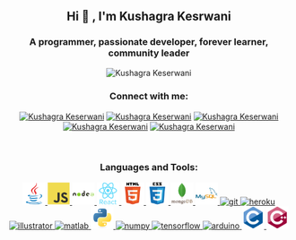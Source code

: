 <!-- ### Hi there -->

<!--
**Kushagra-Keserwani/Kushagra-Keserwani** is a ✨ _special_ ✨ repository because its `README.md` (this file) appears on your GitHub profile.

Here are some ideas to get you started:

- 🔭 I’m currently working on ...
- 🌱 I’m currently learning ...
- 👯 I’m looking to collaborate on ...
- 🤔 I’m looking for help with ...
- 💬 Ask me about ...
- 📫 How to reach me: ...
- 😄 Pronouns: ...
- ⚡ Fun fact: ...
<img src="https://raw.githubusercontent.com/ABSphreak/ABSphreak/master/gifs/Hi.gifwidth="30px">"
-->

<h2 align="center">Hi 👋 , I'm Kushagra Kesrwani</h2>
<h3 align="center">A programmer, passionate developer, forever learner, community leader </h3>

<p align="center"> <img src="https://komarev.com/ghpvc/?username=akshaaatt&label=Profile%20views&color=0e75b6&style=flat" alt="Kushagra Keserwani" /> </p>

<h3 align="center">Connect with me:</h3>
<p align="center">
<a href="https://www.linkedin.com/in/kushagra-keserwani/" target="blank"><img align="center" src="https://cdn.worldvectorlogo.com/logos/linkedin-icon-2.svg" alt="Kushagra Keserwani" height="30" width="40" /></a>
<a href="https://instagram.com/kingkushagrak/" target="blank"><img align="center" src="https://cdn.worldvectorlogo.com/logos/instagram-2-1.svg" alt="Kushagra Keserwani" height="30" width="40" /></a>
<a href="https://twitter.com/himkeserwani" target="blank"><img align="center" src="https://www.vectorlogo.zone/logos/twitter/twitter-icon.svg" alt="Kushagra Keserwani" height="30" width="40" /></a>
<a href="https://www.codechef.com/users/keserwani_20" target="blank"><img align="center" src="https://avatars1.githubusercontent.com/u/11960354?s=460&v=4" alt="Kushagra Keserwani" height="30" width="40" /></a>
<a href="https://www.hackerrank.com/kushagrakeserwa1" target="blank"><img align="center" src="https://cdn.worldvectorlogo.com/logos/hackerrank.svg" alt="Kushagra Keserwani" height="30" width="40" /></a>
<!-- <a href="https://codeforces.com/profile/akshaaatt" target="blank"><img align="center" src="https://art.npanuhin.me/SVG/Codeforces/Codeforces.colored.svg" alt="Kushagra Keserwani" height="30" width="40" /></a> -->
</p>
<br>

<h3 align="center">Languages and Tools:</h3>

<p align="center">
<a href="https://www.java.com" target="_blank"> <img src="https://raw.githubusercontent.com/devicons/devicon/master/icons/java/java-original.svg" alt="java" width="40" height="40"/> </a> 
<a href="https://developer.mozilla.org/en-US/docs/Web/JavaScript" target="_blank"> <img src="https://raw.githubusercontent.com/devicons/devicon/master/icons/javascript/javascript-original.svg" alt="javascript" width="40" height="40"/> </a> 
<a href="https://nodejs.org" target="_blank"> <img src="https://raw.githubusercontent.com/devicons/devicon/master/icons/nodejs/nodejs-original-wordmark.svg" alt="nodejs" width="40" height="40"/> </a>
<a href="https://reactjs.org/" target="_blank"> <img src="https://raw.githubusercontent.com/devicons/devicon/master/icons/react/react-original-wordmark.svg" alt="react" width="40" height="40"/> </a> 
<a href="https://www.w3.org/html/" target="_blank"> <img src="https://raw.githubusercontent.com/devicons/devicon/master/icons/html5/html5-original-wordmark.svg" alt="html5" width="40" height="40"/> </a> 
<a href="https://www.w3schools.com/css/" target="_blank"> <img src="https://raw.githubusercontent.com/devicons/devicon/master/icons/css3/css3-original-wordmark.svg" alt="css3" width="40" height="40"/> </a>
<a href="https://www.mongodb.com/" target="_blank"> <img src="https://raw.githubusercontent.com/devicons/devicon/master/icons/mongodb/mongodb-original-wordmark.svg" alt="mongodb" width="40" height="40"/> </a> 
<a href="https://www.mysql.com/" target="_blank"> <img src="https://raw.githubusercontent.com/devicons/devicon/master/icons/mysql/mysql-original-wordmark.svg" alt="mysql" width="40" height="40"/> </a> 
<a href="https://git-scm.com/" target="_blank"> <img src="https://www.vectorlogo.zone/logos/git-scm/git-scm-icon.svg" alt="git" width="40" height="40"/> </a> 
<a href="https://heroku.com" target="_blank"> <img src="https://www.vectorlogo.zone/logos/heroku/heroku-icon.svg" alt="heroku" width="40" height="40"/> </a> 
<a href="https://www.adobe.com/in/products/illustrator.html" target="_blank"> <img src="https://www.vectorlogo.zone/logos/adobe_illustrator/adobe_illustrator-icon.svg" alt="illustrator" width="40" height="40"/> </a> 
<a href="https://www.mathworks.com/" target="_blank"> <img src="https://github.com/rahuldkjain/github-profile-readme-generator/blob/master/src/images/icons/Software/matlab.svg" alt="matlab" width="40" height="40"/> </a> 
<a href="https://www.python.org" target="_blank"> <img src="https://raw.githubusercontent.com/devicons/devicon/master/icons/python/python-original.svg" alt="python" width="40" height="40"/> </a> 
<a href="https://numpy.org/" target="_blank"> <img src="https://www.vectorlogo.zone/logos/numpy/numpy-ar21.svg" alt="numpy" width="40" height="40"/> </a> 
<a href="https://www.tensorflow.org" target="_blank"> <img src="https://www.vectorlogo.zone/logos/tensorflow/tensorflow-icon.svg" alt="tensorflow" width="40" height="40"/> </a> 
<a href="https://www.arduino.cc/" target="_blank"> <img src="https://cdn.worldvectorlogo.com/logos/arduino-1.svg" alt="arduino" width="40" height="40"/> </a>
<a href="https://www.cprogramming.com/" target="_blank"> <img src="https://raw.githubusercontent.com/devicons/devicon/master/icons/c/c-original.svg" alt="c" width="40" height="40"/> </a> 
<a href="https://www.w3schools.com/cpp/" target="_blank"> <img src="https://raw.githubusercontent.com/devicons/devicon/master/icons/cplusplus/cplusplus-original.svg" alt="cplusplus" width="40" height="40"/> </a> 
</p>
<br>


<!-- <p align="center">&nbsp;<img align="center" src="https://github-readme-stats.vercel.app/api?username=Kushagra-Keserwani&show_icons=true&locale=en&theme=radical" alt="Kushagra-Keserwani" /></p> -->
<!-- <p align="center"><img align="center" src="https://github-readme-streak-stats.herokuapp.com/?user=Kushagra-Keserwani&theme=dark" alt="Kushagra-Keserwani" /></p> -->
